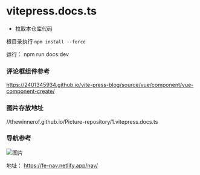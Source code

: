 # vitepress.docs.ts

 - 拉取本仓库代码

根目录执行 `npm install --force`

运行： npm run docs:dev





### 评论框组件参考
https://2401345934.github.io/vite-press-blog/source/vue/component/vue-component-create/



### 图片存放地址
//thewinnerof.github.io/Picture-repository/1.vitepress.docs.ts

### 导航参考  
![图片](https://thewinnerof.github.io/Picture-repository/1.vitepress.docs.ts/other/daohang.png)

地址： https://fe-nav.netlify.app/nav/